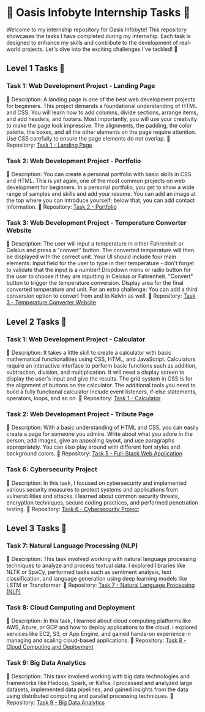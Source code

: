 # 🌟 Oasis Infobyte Internship Tasks 🚀

Welcome to my internship repository for Oasis Infobyte! This repository showcases the tasks I have completed during my internship. Each task is designed to enhance my skills and contribute to the development of real-world projects. Let's dive into the exciting challenges I've tackled! 💪

## Level 1 Tasks 🎯

### Task 1: Web Development Project - Landing Page
📝 Description: A landing page is one of the best web development projects for beginners. This project demands a foundational understanding of HTML and CSS. You will learn how to add columns, divide sections, arrange items, and add headers, and footers. Most importantly, you will use your creativity to make the page look impressive. The alignments, the padding, the color palette, the boxes, and all the other elements on the page require attention. Use CSS carefully to ensure the page elements do not overlap.
🔗 Repository: [Task 1 - Landing Page](https://github.com/GOVIND523/OIBSIP/tree/main/Level%201/Task%201)

### Task 2: Web Development Project - Portfolio
📝 Description: You can create a personal portfolio with basic skills in CSS and HTML. This is yet again, one of the most common projects on web development for beginners. In a personal portfolio, you get to show a wide range of samples and skills and add your resume. You can add an image at the top where you can introduce yourself; below that, you can add contact information.
🔗 Repository: [Task 2 - Portfolio](https://github.com/GOVIND523/OIBSIP/tree/main/Level%201/Task%202)

### Task 3: Web Development Project - Temperature Converter Website
📝 Description: The user will input a temperature in either Fahrenheit or Celsius and press a "convert" button. The converted temperature will then be displayed with the correct unit. Your UI should include four main elements: Input field for the user to type in their temperature - don't forget to validate that the input is a number! Dropdown menu or radio button for the user to choose if they are inputting in Celsius or Fahrenheit. "Convert" button to trigger the temperature conversion. Display area for the final converted temperature and unit. For an extra challenge: You can add a third conversion option to convert from and to Kelvin as well.
🔗 Repository: [Task 3 - Temperature Converter Website](https://github.com/GOVIND523/OIBSIP/tree/main/Level%201/Task%203)

## Level 2 Tasks 🚀

### Task 1: Web Development Project - Calculator
📝 Description: It takes a little skill to create a calculator with basic mathematical functionalities using CSS, HTML, and JavaScript. Calculators require an interactive interface to perform basic functions such as addition, subtraction, division, and multiplication. It will need a display screen to display the user's input and give the results. The grid system in CSS is for the alignment of buttons on the calculator. The additional tools you need to build a fully functional calculator include event listeners, if-else statements, operators, loops, and so on.
🔗 Repository: [Task 1 - Calculator]((https://github.com/GOVIND523/OIBSIP/tree/eec5c2db1742cfc82acd6c4eb7186b71234ffec9/Level%202/Task%201))

### Task 2: Web Development Project - Tribute Page
📝 Description: With a basic understanding of HTML and CSS, you can easily create a page for someone you admire. Write about what you adore in the person, add images, give an appealing layout, and use paragraphs appropriately. You can also play around with different font styles and background colors.
🔗 Repository: [Task 5 - Full-Stack Web Application](https://github.com/yourusername/task5-full-stack-app)

### Task 6: Cybersecurity Project
📝 Description: In this task, I focused on cybersecurity and implemented various security measures to protect systems and applications from vulnerabilities and attacks. I learned about common security threats, encryption techniques, secure coding practices, and performed penetration testing.
🔗 Repository: [Task 6 - Cybersecurity Project](https://github.com/yourusername/task6-cybersecurity)

## Level 3 Tasks 🌟

### Task 7: Natural Language Processing (NLP)
📝 Description: This task involved working with natural language processing techniques to analyze and process textual data. I explored libraries like NLTK or SpaCy, performed tasks such as sentiment analysis, text classification, and language generation using deep learning models like LSTM or Transformer.
🔗 Repository: [Task 7 - Natural Language Processing (NLP)](https://github.com/yourusername/task7-nlp)

### Task 8: Cloud Computing and Deployment
📝 Description: In this task, I learned about cloud computing platforms like AWS, Azure, or GCP and how to deploy applications to the cloud. I explored services like EC2, S3, or App Engine, and gained hands-on experience in managing and scaling cloud-based applications.
🔗 Repository: [Task 8 - Cloud Computing and Deployment](https://github.com/yourusername/task8-cloud-computing)

### Task 9: Big Data Analytics
📝 Description: This task involved working with big data technologies and frameworks like Hadoop, Spark, or Kafka. I processed and analyzed large datasets, implemented data pipelines, and gained insights from the data using distributed computing and parallel processing techniques.
🔗 Repository: [Task 9 - Big Data Analytics](https://github.com/yourusername/task9-big-data-analytics)

